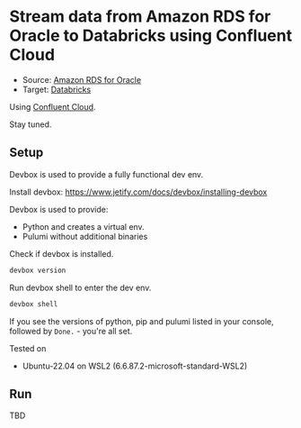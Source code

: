 # Stream data from Amazon RDS for Oracle to Databricks using Confluent Cloud

- Source: [Amazon RDS for Oracle](https://docs.aws.amazon.com/AmazonRDS/latest/UserGuide/CHAP_Oracle.html)
- Target: [Databricks](https://docs.databricks.com/aws/en/)

Using [Confluent Cloud](https://www.confluent.io/confluent-cloud/).

Stay tuned.

## Setup

Devbox is used to provide a fully functional dev env.

Install devbox: https://www.jetify.com/docs/devbox/installing-devbox

Devbox is used to provide:
- Python and creates a virtual env.
- Pulumi without additional binaries


Check if devbox is installed.

```sh
devbox version
```

Run devbox shell to enter the dev env.

```sh
devbox shell
```

If you see the versions of python, pip and pulumi listed in your console, followed by `Done.` - you're all set.


Tested on
- Ubuntu-22.04 on WSL2 (6.6.87.2-microsoft-standard-WSL2)


## Run

TBD
